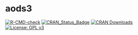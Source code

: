 # aods3

[![R-CMD-check](https://github.com/lbbe-software/aods3/actions/workflows/R-CMD-check.yaml/badge.svg)](https://github.com/lbbe-software/aods3/actions/workflows/R-CMD-check.yaml)
[![CRAN_Status_Badge](https://www.r-pkg.org/badges/version-ago/aods3)](http://cran.r-project.org/package=aods3)
[![CRAN Downloads](https://cranlogs.r-pkg.org/badges/aods3)](https://cran.r-project.org/package=aods3)
[![License: GPL v3](https://img.shields.io/badge/License-GPLv3-blue.svg)](https://www.gnu.org/licenses/gpl-3.0)
